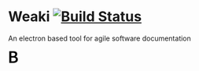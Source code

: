 # Weaki [![Build Status](https://travis-ci.org/fdiogo/weaki.svg?branch=master)](https://travis-ci.org/fdiogo/weaki)
An electron based tool for agile software documentation

![Image Name](assets/octicon-bold.svg "Title")